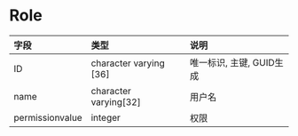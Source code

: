 # Role

|字段|类型|说明|
|:--|:--|:--|
|ID|character varying [36]|唯一标识, 主键, GUID生成|
|name|character varying[32]|用户名|
|permissionvalue|integer|权限|